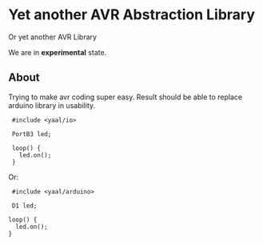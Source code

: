 Yet another AVR Abstraction Library
===================================

Or yet another AVR Library

We are in **experimental** state.

About
-----

Trying to make avr coding super easy. Result should be able to replace arduino library in usability.

     #include <yaal/io>

     PortB3 led;

     loop() {
       led.on();
     }

Or:

     #include <yaal/arduino>

     D1 led;

    loop() {
      led.on();
    }
